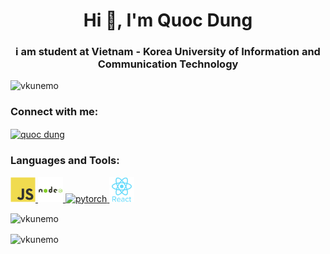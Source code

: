 <h1 align="center">Hi 👋, I'm Quoc Dung</h1>
<h3 align="center">i am student at Vietnam - Korea University of Information and Communication Technology</h3>

<p align="left"> <img src="https://komarev.com/ghpvc/?username=vkunemo&label=Profile%20views&color=0e75b6&style=flat" alt="vkunemo" /> </p>

<h3 align="left">Connect with me:</h3>
<p align="left">
<a href="https://fb.com/quoc dung" target="blank"><img align="center" src="https://raw.githubusercontent.com/rahuldkjain/github-profile-readme-generator/master/src/images/icons/Social/facebook.svg" alt="quoc dung" height="30" width="40" /></a>
</p>

<h3 align="left">Languages and Tools:</h3>
<p align="left"> <a href="https://developer.mozilla.org/en-US/docs/Web/JavaScript" target="_blank" rel="noreferrer"> <img src="https://raw.githubusercontent.com/devicons/devicon/master/icons/javascript/javascript-original.svg" alt="javascript" width="40" height="40"/> </a> <a href="https://nodejs.org" target="_blank" rel="noreferrer"> <img src="https://raw.githubusercontent.com/devicons/devicon/master/icons/nodejs/nodejs-original-wordmark.svg" alt="nodejs" width="40" height="40"/> </a> <a href="https://pytorch.org/" target="_blank" rel="noreferrer"> <img src="https://www.vectorlogo.zone/logos/pytorch/pytorch-icon.svg" alt="pytorch" width="40" height="40"/> </a> <a href="https://reactjs.org/" target="_blank" rel="noreferrer"> <img src="https://raw.githubusercontent.com/devicons/devicon/master/icons/react/react-original-wordmark.svg" alt="react" width="40" height="40"/> </a> </p>

<p><img align="center" src="https://github-readme-stats.vercel.app/api/top-langs?username=vkunemo&show_icons=true&locale=en&layout=compact" alt="vkunemo" /></p>

<p><img align="center" src="https://github-readme-streak-stats.herokuapp.com/?user=vkunemo&" alt="vkunemo" /></p>
